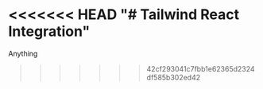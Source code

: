 <<<<<<< HEAD
"# Tailwind React Integration" 
=======
Anything
>>>>>>> 42cf293041c7fbb1e62365d2324df585b302ed42
